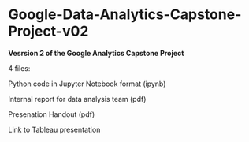 # Google-Data-Analytics-Capstone-Project-v02

**Vesrsion 2 of the Google Analytics Capstone Project**

4 files:

Python code in Jupyter Notebook format (ipynb)

Internal report for data analysis team (pdf)

Presenation Handout (pdf)

Link to Tableau presentation
